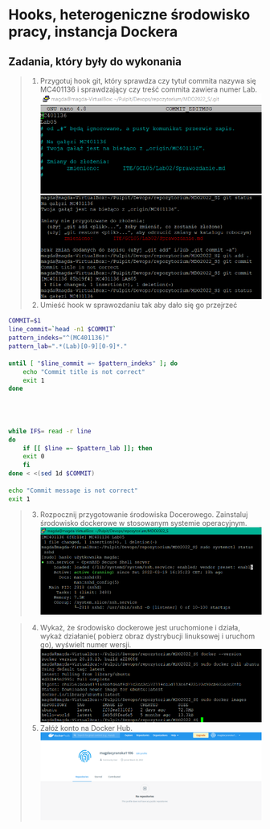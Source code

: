 # Hooks, heterogeniczne środowisko pracy, instancja Dockera

## Zadania, który były do wykonania

>1. Przygotuj hook git, który sprawdza czy tytuł commita nazywa się MC401136 i sprawdzający czy treść commita zawiera numer Lab.
![Screen1](275820693_483718936533281_7601181912934150284_n.png)
![Screen2](275817432_305918198276660_995097057655738368_n.png)
> 2. Umieść hook w sprawozdaniu tak aby dało się go przejrzeć

```BASH
COMMIT=$1
line_commit=`head -n1 $COMMIT`
pattern_indeks="^(MC401136)"
pattern_lab=".*(Lab)[0-9][0-9]*."

until [ "$line_commit =~ $pattern_indeks" ]; do
    echo "Commit title is not correct"
    exit 1
done




while IFS= read -r line
do
    if [[ $line =~ $pattern_lab ]]; then
    exit 0
    fi
done < <(sed 1d $COMMIT)

echo "Commit message is not correct"
exit 1
```

>3. Rozpocznij przygotowanie środowiska Docerowego. Zainstaluj środowisko dockerowe w stosowanym systemie operacyjnym. 
![Screen3](275850304_1641048122954349_7771618078116000592_n.png)

>4. Wykaż, że środowisko dockerowe jest uruchomione i działa, wykaż działanie( pobierz obraz dystrybucji linuksowej i uruchom go), wyświelt numer wersji.
![Screen4](275897693_390513295809375_6462618868840290201_n.png)
> 5. Załóż konto na Docker Hub.
![Screen5](275853454_498645438480781_2875655412935737681_n.png)
